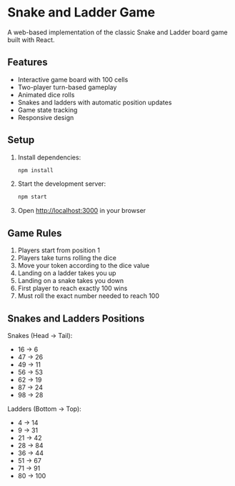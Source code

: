 # Snake and Ladder Game

A web-based implementation of the classic Snake and Ladder board game built with React.

## Features

- Interactive game board with 100 cells
- Two-player turn-based gameplay
- Animated dice rolls
- Snakes and ladders with automatic position updates
- Game state tracking
- Responsive design

## Setup

1. Install dependencies:
   ```bash
   npm install
   ```

2. Start the development server:
   ```bash
   npm start
   ```

3. Open [http://localhost:3000](http://localhost:3000) in your browser

## Game Rules

1. Players start from position 1
2. Players take turns rolling the dice
3. Move your token according to the dice value
4. Landing on a ladder takes you up
5. Landing on a snake takes you down
6. First player to reach exactly 100 wins
7. Must roll the exact number needed to reach 100

## Snakes and Ladders Positions

Snakes (Head → Tail):
- 16 → 6
- 47 → 26
- 49 → 11
- 56 → 53
- 62 → 19
- 87 → 24
- 98 → 28

Ladders (Bottom → Top):
- 4 → 14
- 9 → 31
- 21 → 42
- 28 → 84
- 36 → 44
- 51 → 67
- 71 → 91
- 80 → 100